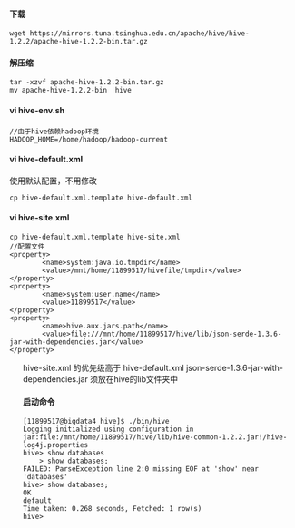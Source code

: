 #### 下载

```  
wget https://mirrors.tuna.tsinghua.edu.cn/apache/hive/hive-1.2.2/apache-hive-1.2.2-bin.tar.gz
```  

#### 解压缩

```  
tar -xzvf apache-hive-1.2.2-bin.tar.gz
mv apache-hive-1.2.2-bin  hive
```  

#### vi hive-env.sh

```  
//由于hive依赖hadoop环境
HADOOP_HOME=/home/hadoop/hadoop-current
```  

#### vi hive-default.xml
使用默认配置，不用修改

```  
cp hive-default.xml.template hive-default.xml 
```  

#### vi hive-site.xml

```  
cp hive-default.xml.template hive-site.xml 
//配置文件
<property>
        <name>system:java.io.tmpdir</name>
        <value>/mnt/home/11899517/hivefile/tmpdir</value>
</property>
<property>
        <name>system:user.name</name>
        <value>11899517</value>
</property>
<property>
        <name>hive.aux.jars.path</name>
        <value>file:///mnt/home/11899517/hive/lib/json-serde-1.3.6-jar-with-dependencies.jar</value>
</property>
```  
<ul>hive-site.xml 的优先级高于 hive-default.xml
json-serde-1.3.6-jar-with-dependencies.jar 须放在hive的lib文件夹中

#### 启动命令

```  
[11899517@bigdata4 hive]$ ./bin/hive
Logging initialized using configuration in jar:file:/mnt/home/11899517/hive/lib/hive-common-1.2.2.jar!/hive-log4j.properties
hive> show databases
    > show databases;
FAILED: ParseException line 2:0 missing EOF at 'show' near 'databases'
hive> show databases;
OK
default
Time taken: 0.268 seconds, Fetched: 1 row(s)
hive> 
```  
